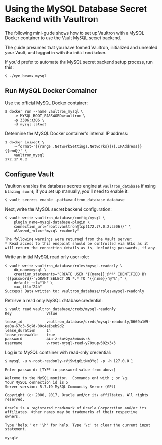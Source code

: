 # Using the MySQL Database Secret Backend with Vaultron

The following mini-guide shows how to set up Vaultron with a MySQL Docker
container to use the Vault MySQL secret backend.

The guide presumes that you have formed Vaultron, initialized and unsealed
your Vault, and logged in with the initial root token.

If you'd prefer to automate the MySQL secret backend setup process, run this:

```
$ ./eye_beams_mysql
```

## Run MySQL Docker Container

Use the official MySQL Docker container:

```
$ docker run --name vaultron_mysql \
    -e MYSQL_ROOT_PASSWORD=vaultron \
    -p 3306:3306 \
    -d mysql:latest
```

Determine the MySQL Docker container's internal IP address:

```
$ docker inspect \
    --format='{{range .NetworkSettings.Networks}}{{.IPAddress}}{{end}}' \
    vaultron_mysql
172.17.0.2
```

## Configure Vault

Vaultron enables the database secrets engine at `vaultron_database` if using `blazing sword`; if you set up manually, you'll need to enable it:

```
$ vault secrets enable -path=vaultron_database database
```

Next, write the MySQL secret backend configuration:

```
$ vault write vaultron_database/config/mysql \
    plugin_name=mysql-database-plugin \
    connection_url="root:vaultron@tcp(172.17.0.2:3306)/" \
    allowed_roles="mysql-readonly"

The following warnings were returned from the Vault server:
* Read access to this endpoint should be controlled via ACLs as it will return the connection details as is, including passwords, if any.
```

Write an initial MySQL read only user role:

```
$ vault write vaultron_database/roles/mysql-readonly \
    db_name=mysql \
    creation_statements="CREATE USER '{{name}}'@'%' IDENTIFIED BY '{{password}}';GRANT SELECT ON *.* TO '{{name}}'@'%';" \
    default_ttl="1h" \
    max_ttl="24h"
Success! Data written to: vaultron_database/roles/mysql-readonly
```

Retrieve a read only MySQL database credential:

```
$ vault read vaultron_database/creds/mysql-readonly
Key                Value
---                -----
lease_id           vaultron_database/creds/mysql-readonly/0669a169-ea0a-67c3-5c5d-00c4e1beb9d2
lease_duration     1h
lease_renewable    true
password           A1a-2r5u92yx8w8w4sr8
username           v-root-mysql-read-y70xuqw302x3x3
```

Log in to MySQL container with read-only credential:

```
$ mysql -u v-root-readonly-rVj9wig0itNm3YgI -p -h 127.0.0.1

Enter password: [TYPE in password value from above]

Welcome to the MySQL monitor.  Commands end with ; or \g.
Your MySQL connection id is 5
Server version: 5.7.19 MySQL Community Server (GPL)

Copyright (c) 2000, 2017, Oracle and/or its affiliates. All rights reserved.

Oracle is a registered trademark of Oracle Corporation and/or its
affiliates. Other names may be trademarks of their respective
owners.

Type 'help;' or '\h' for help. Type '\c' to clear the current input statement.

mysql>
```
